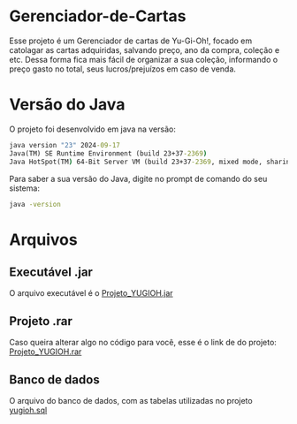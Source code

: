 # Gerenciador-de-Cartas
Esse projeto é um Gerenciador de cartas de Yu-Gi-Oh!, focado em catolagar as cartas adquiridas, salvando preço, ano da compra, coleção e etc. Dessa forma fica mais fácil de organizar a sua coleção, informando o preço gasto no total, seus lucros/prejuízos em caso de venda.

# Versão do Java
O projeto foi desenvolvido em java na versão:
```cmd
java version "23" 2024-09-17
Java(TM) SE Runtime Environment (build 23+37-2369)
Java HotSpot(TM) 64-Bit Server VM (build 23+37-2369, mixed mode, sharing)
```
Para saber a sua versão do Java, digite no prompt de comando do seu sistema:
```cmd
java -version
```
# Arquivos
## Executável .jar
O arquivo executável é o [Projeto_YUGIOH.jar](https://github.com/arlisson/Gerenciador-de-Cartas/blob/main/Projeto_YUGIOH.rar)
## Projeto .rar
Caso queira alterar algo no código para você, esse é o link de do projeto: [Projeto_YUGIOH.rar](https://github.com/arlisson/Gerenciador-de-Cartas/blob/main/Projeto_YUGIOH.rar)
## Banco de dados
O arquivo do banco de dados, com as tabelas utilizadas no projeto [yugioh.sql](https://github.com/arlisson/Gerenciador-de-Cartas/blob/main/yugioh.sql)
